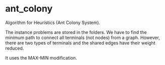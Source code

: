 # ant_colony

Algorithm for Heuristics (Ant Colony System).

The instance problems are stored in the folders. We have to find the minimum path to connect all terminals (not nodes) from a graph.
However, there are two types of terminals and the shared edges have their weight reduced.

It uses the MAX-MIN modification.
